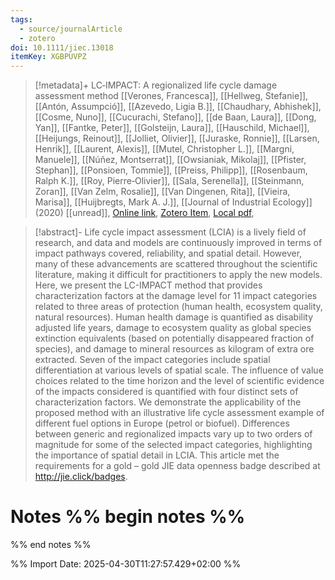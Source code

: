 ```yaml
---
tags:
  - source/journalArticle
  - zotero
doi: 10.1111/jiec.13018
itemKey: XGBPUVPZ
---
```

>[!metadata]+
> LC‐IMPACT: A regionalized life cycle damage assessment method
> [[Verones, Francesca]], [[Hellweg, Stefanie]], [[Antón, Assumpció]], [[Azevedo, Ligia B.]], [[Chaudhary, Abhishek]], [[Cosme, Nuno]], [[Cucurachi, Stefano]], [[de Baan, Laura]], [[Dong, Yan]], [[Fantke, Peter]], [[Golsteijn, Laura]], [[Hauschild, Michael]], [[Heijungs, Reinout]], [[Jolliet, Olivier]], [[Juraske, Ronnie]], [[Larsen, Henrik]], [[Laurent, Alexis]], [[Mutel, Christopher L.]], [[Margni, Manuele]], [[Núñez, Montserrat]], [[Owsianiak, Mikolaj]], [[Pfister, Stephan]], [[Ponsioen, Tommie]], [[Preiss, Philipp]], [[Rosenbaum, Ralph K.]], [[Roy, Pierre‐Olivier]], [[Sala, Serenella]], [[Steinmann, Zoran]], [[Van Zelm, Rosalie]], [[Van Dingenen, Rita]], [[Vieira, Marisa]], [[Huijbregts, Mark A. J.]], 
> [[Journal of Industrial Ecology]] (2020)
> [[unread]], 
> [Online link](https://onlinelibrary.wiley.com/doi/10.1111/jiec.13018), [Zotero Item](zotero://select/library/items/XGBPUVPZ), [Local pdf](file://C:/Users/aburg/Documents/references/zotero/storage/97RQ8GVV/Verones2020_LCIMPACTregionalized.pdf), 

>[!abstract]-
>Life cycle impact assessment (LCIA) is a lively field of research, and data and models are continuously improved in terms of impact pathways covered, reliability, and spatial detail. However, many of these advancements are scattered throughout the scientific literature, making it difficult for practitioners to apply the new models. Here, we present the LC-IMPACT method that provides characterization factors at the damage level for 11 impact categories related to three areas of protection (human health, ecosystem quality, natural resources). Human health damage is quantified as disability adjusted life years, damage to ecosystem quality as global species extinction equivalents (based on potentially disappeared fraction of species), and damage to mineral resources as kilogram of extra ore extracted. Seven of the impact categories include spatial differentiation at various levels of spatial scale. The influence of value choices related to the time horizon and the level of scientific evidence of the impacts considered is quantified with four distinct sets of characterization factors. We demonstrate the applicability of the proposed method with an illustrative life cycle assessment example of different fuel options in Europe (petrol or biofuel). Differences between generic and regionalized impacts vary up to two orders of magnitude for some of the selected impact categories, highlighting the importance of spatial detail in LCIA. This article met the requirements for a gold – gold JIE data openness badge described at http://jie.click/badges.

# Notes %% begin notes %%

%% end notes %%




%% Import Date: 2025-04-30T11:27:57.429+02:00 %%
